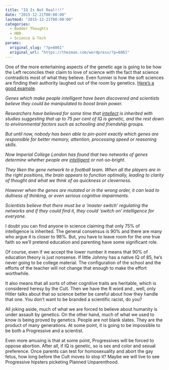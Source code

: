```yaml
---
title: "IQ Is Not Real!!!"
date: "2015-12-21T00:00:00"
lastmod: "2015-12-21T00:00:00"
categories:
  - Badder Thoughts
  - HBD
  - Science & Tech
params:
  original_slug: "?p=6061"
  original_url: "https://thezman.com/wordpress/?p=6061"
---
```


One of the more entertaining aspects of the genetic age is going to be
how the Left reconciles their claim to love of science with the fact
that science contradicts most of what they believe. Even funnier is how
the soft sciences are finding their authority laughed out of the room by
genetics. <a
href="http://www.telegraph.co.uk/news/science/science-news/12061787/Intelligence-genes-discovered-by-scientists.html"
rel="noopener" target="_blank">Here’s a good example</a>.

*Genes which make people intelligent have been discovered and scientists
believe they could be manipulated to boost brain power.*

*Researchers have believed for some time that <a
href="http://www.telegraph.co.uk/news/picturegalleries/4551138/Test-your-own-IQ-with-these-examples.html"
rel="noopener" target="_blank">intellect</a> is inherited with studies
suggesting that up to 75 per cent of IQ is genetic, and the rest down to
environmental factors such as schooling and friendship groups.*

*But until now, nobody has been able to pin-point exactly which genes
are responsible for better memory, attention, processing speed or
reasoning skills.*

*Now Imperial College London has found that two networks of genes
determine whether people are <a
href="http://www.telegraph.co.uk/wellbeing/mood-and-mind/7-everyday-ways-you-are-ruining-your-iq/"
rel="noopener" target="_blank">intelligent</a> or not-so-bright.*

*They liken the gene network to a football team. When all the players
are in the right positions, the brain appears to function optimally,
leading to clarity of thought and what we think of as quickness or
cleverness.*

*However when the genes are mutated or in the wrong order, it can lead
to dullness of thinking, or even serious cognitive impairments.*

*Scientists believe that there must be a ‘master switch’ regulating the
networks and if they could find it, they could ‘switch on’ intelligence
for everyone.*

I doubt you can find anyone in science claiming that only 75% of
intelligence is inherited. The general consensus is 90% and there are
many who argue it is closer to 98%. But, you have to leave room for the
one true faith so we’ll pretend education and parenting have some
significant role.

Of course, even if we accept the lower number it means that 90% of
education theory is just nonsense. If little Johnny has a native IQ of
85, he’s never going to be college material. The configuration of the
school and the efforts of the teacher will not change that enough to
make the effort worthwhile.

It also means that all sorts of other cognitive traits are heritable,
which is considered heresy by the Cult. Then we have the R word and ,
well, only Hitler talks about that so science better be careful about
how they handle that one. You don’t want to be branded a scientific
racist, do you?

All joking aside, much of what we are forced to believe about humanity
is under assault by genetics. On the other hand, much of what we used to
know is being proved by genetics. People are not blank slates. They are
the product of many generations. At some point, it is going to be
impossible to be both a Progressive and a scientist.

Even more amusing is that at some point, Progressives will be forced to
oppose abortion. After all, if IQ is genetic, so is sex and color and
sexual preference. Once parents can test for homosexuality and abort the
gay fetus, how long before the Cult moves to stop it? Maybe we will live
to see Progressive hipsters picketing Planned Unparenthood.

 

